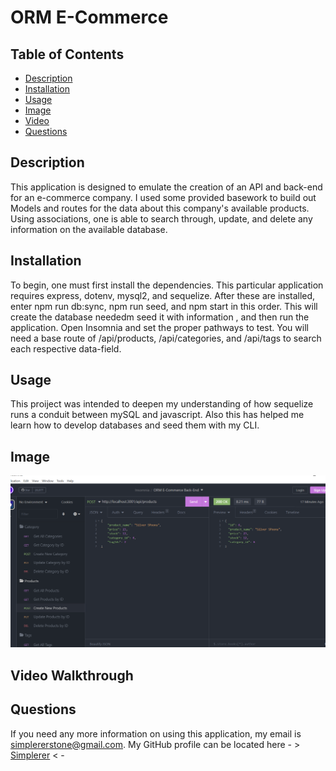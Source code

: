 # ORM E-Commerce

  ## Table of Contents
  - [Description](#description)
  - [Installation](#installation)
  - [Usage](#usage)
  - [Image](#image)
  - [Video](#video)
  - [Questions](#questions)
    
  ## Description
  This application is designed to emulate the creation of an API and back-end for an e-commerce company. I used some provided basework to build out Models and routes for the data about this company's available products. Using associations, one is able to search through, update, and delete any information on the available database.
    
  ## Installation
  To begin, one must first install the dependencies. This particular application requires express, dotenv, mysql2, and sequelize. After these are installed, enter npm run db:sync, npm run seed, and npm start in this order. This will create the database neededm seed it with information , and then run the application. Open Insomnia and set the proper pathways to test. You will need a base route of /api/products, /api/categories, and /api/tags to search each respective data-field.
    
  ## Usage
  This proiject was intended to deepen my understanding of how sequelize runs a conduit between mySQL and javascript. Also this has helped me learn how to develop databases and seed them with my CLI.

  ## Image

  ![API routes being tested](./Assets/ORM%20E-Commerce.png)

  ## Video Walkthrough
    
  ## Questions
  If you need any more information on using this application, my email is simplererstone@gmail.com.
  My GitHub profile can be located here - >  [Simplerer](https://github.com/Simplerer)  < -